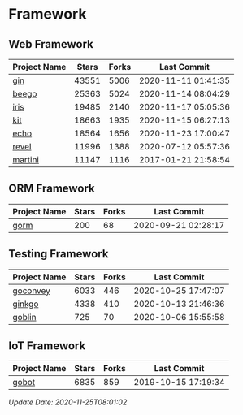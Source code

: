# Framework

## Web Framework
| Project Name | Stars | Forks | Last Commit |
| ------------ | ----- | ----- | ----------- |
| [gin](https://github.com/gin-gonic/gin) | 43551 | 5006 | 2020-11-11 01:41:35 |
| [beego](https://github.com/astaxie/beego) | 25363 | 5024 | 2020-11-14 08:04:29 |
| [iris](https://github.com/kataras/iris) | 19485 | 2140 | 2020-11-17 05:05:36 |
| [kit](https://github.com/go-kit/kit) | 18663 | 1935 | 2020-11-15 06:27:13 |
| [echo](https://github.com/labstack/echo) | 18564 | 1656 | 2020-11-23 17:00:47 |
| [revel](https://github.com/revel/revel) | 11996 | 1388 | 2020-07-12 05:57:36 |
| [martini](https://github.com/go-martini/martini) | 11147 | 1116 | 2017-01-21 21:58:54 |

## ORM Framework
| Project Name | Stars | Forks | Last Commit |
| ------------ | ----- | ----- | ----------- |
| [gorm](https://github.com/jinzhu/gorm) | 200 | 68 | 2020-09-21 02:28:17 |

## Testing Framework
| Project Name | Stars | Forks | Last Commit |
| ------------ | ----- | ----- | ----------- |
| [goconvey](https://github.com/smartystreets/goconvey) | 6033 | 446 | 2020-10-25 17:47:07 |
| [ginkgo](https://github.com/onsi/ginkgo) | 4338 | 410 | 2020-10-13 21:46:36 |
| [goblin](https://github.com/franela/goblin) | 725 | 70 | 2020-10-06 15:55:58 |

## IoT Framework
| Project Name | Stars | Forks | Last Commit |
| ------------ | ----- | ----- | ----------- |
| [gobot](https://github.com/hybridgroup/gobot) | 6835 | 859 | 2019-10-15 17:19:34 |

*Update Date: 2020-11-25T08:01:02*